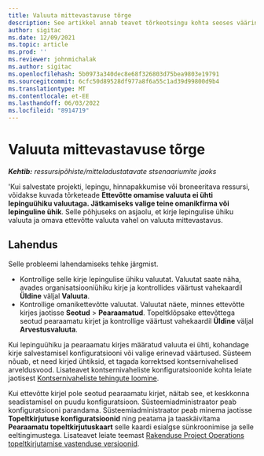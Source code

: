 ```yaml
---
title: Valuuta mittevastavuse tõrge
description: See artikkel annab teavet tõrkeotsingu kohta seoses vääringu mittevastavuse tõrkega, mis ilmneb teatud kirjetüüpide salvestamisel.
author: sigitac
ms.date: 12/09/2021
ms.topic: article
ms.prod: ''
ms.reviewer: johnmichalak
ms.author: sigitac
ms.openlocfilehash: 5b0973a340dec8e68f326803d75bea9803e19791
ms.sourcegitcommit: 6cfc50d89528df977a8f6a55c1ad39d99800d9b4
ms.translationtype: MT
ms.contentlocale: et-EE
ms.lasthandoff: 06/03/2022
ms.locfileid: "8914719"
---
```

# <a name="currency-mismatch-error"></a>Valuuta mittevastavuse tõrge 

_**Kehtib:** ressursipõhiste/mitteladustatavate stsenaariumite jaoks_

'Kui salvestate projekti, lepingu, hinnapakkumise või broneeritava ressursi, võidakse kuvada tõrketeade **Ettevõtte omamise valuuta ei ühti lepinguühiku valuutaga. Jätkamiseks valige teine omanikfirma või lepinguline ühik**. Selle põhjuseks on asjaolu, et kirje lepingulise ühiku valuuta ja omava ettevõtte valuuta vahel on valuuta mittevastavus.


## <a name="resolution"></a>Lahendus

Selle probleemi lahendamiseks tehke järgmist.
- Kontrollige selle kirje lepingulise ühiku valuutat. Valuutat saate näha, avades organisatsiooniühiku kirje ja kontrollides väärtust vahekaardil **Üldine** väljal **Valuuta**.
- Kontrollige omanikettevõtte valuutat. Valuutat näete, minnes ettevõtte kirjes jaotisse **Seotud** > **Pearaamatud**. Topeltklõpsake ettevõttega seotud pearaamatu kirjet ja kontrollige väärtust vahekaardil **Üldine** väljal **Arvestusvaluuta**.

Kui lepinguühiku ja pearaamatu kirjes määratud valuuta ei ühti, kohandage kirje salvestamisel konfiguratsiooni või valige erinevad väärtused. Süsteem nõuab, et need kirjed ühtiksid, et tagada korrektsed kontsernivahelised arveldusvood. Lisateavet kontsernivaheliste konfiguratsioonide kohta leiate jaotisest [Kontsernivaheliste tehingute loomine](../../project-accounting/create-intercompany-transactions.md).

Kui ettevõtte kirjel pole seotud pearaamatu kirjet, näitab see, et keskkonna seadistamisel on puudu konfiguratsioon. Süsteemiadministraator peab konfiguratsiooni parandama. Süsteemiadministraator peab minema jaotisse **Topeltkirjutuse konfiguratsioonid** ning peatama ja taaskäivitama **Pearaamatu topeltkirjutuskaart** selle kaardi esialgse sünkroonimise ja selle eeltingimustega. Lisateavet leiate teemast [Rakenduse Project Operations topeltkirjutamise vastenduse versioonid](../../environment/resource-dual-write-maps.md).

